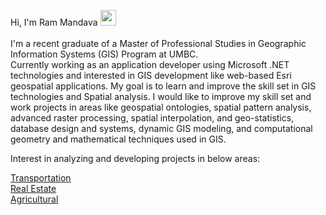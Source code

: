 Hi, I'm Ram Mandava <img src="https://media.giphy.com/media/hvRJCLFzcasrR4ia7z/giphy.gif" width="25px">
<br>
<br>
I'm a recent graduate of a Master of Professional Studies in Geographic Information Systems (GIS) Program at UMBC.
<br>
Currently working as an application developer using Microsoft .NET technologies and interested in GIS development like web-based Esri geospatial applications. My goal is to learn and improve the skill set in GIS technologies and Spatial analysis. I would like to improve my skill set and work projects in areas like geospatial ontologies, spatial pattern analysis, advanced raster processing, spatial interpolation, and geo-statistics, database design and systems, dynamic GIS modeling, and computational geometry and mathematical techniques used in GIS.

Interest in analyzing and developing projects in below areas:

[Transportation](https://opendata.maryland.gov/browse?category=transportation)<br>
[Real Estate](https://opendata.maryland.gov/browse?q=real%20estate&sortBy=relevance)<br>
[Agricultural](https://opendata.maryland.gov/browse?category=agriculture)<br> 


